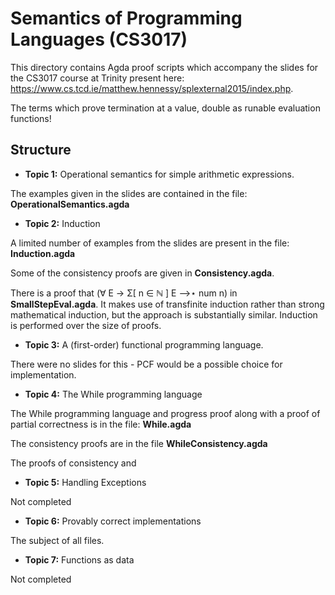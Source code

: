 
Semantics of Programming Languages (CS3017)
===========================================

This directory contains Agda proof scripts which accompany the slides for the CS3017 course at Trinity present here: https://www.cs.tcd.ie/matthew.hennessy/splexternal2015/index.php.

The terms which prove termination at a value, double as runable evaluation functions!

Structure
---------

* **Topic 1:** Operational semantics for simple arithmetic expressions.

The examples given in the slides are contained in the file: **OperationalSemantics.agda**

* **Topic 2:** Induction

A limited number of examples from the slides are present in the file: **Induction.agda**

Some of the consistency proofs are given in **Consistency.agda**. 

There is a proof that (∀ E → Σ[ n ∈ ℕ ] E ⟶⋆ num n) in **SmallStepEval.agda**.  It makes use of transfinite induction rather than strong mathematical induction, but the approach is substantially similar. Induction is performed over the size of proofs.

* **Topic 3:** A (first-order) functional programming language.

There were no slides for this - PCF would be a possible choice for implementation.

* **Topic 4:** The While programming language

The While programming language and progress proof along with a proof of partial correctness is in the file: **While.agda**

The consistency proofs are in the file **WhileConsistency.agda**

The proofs of consistency and 

* **Topic 5:** Handling Exceptions

Not completed

* **Topic 6:** Provably correct implementations

The subject of all files.

* **Topic 7:** Functions as data

Not completed


